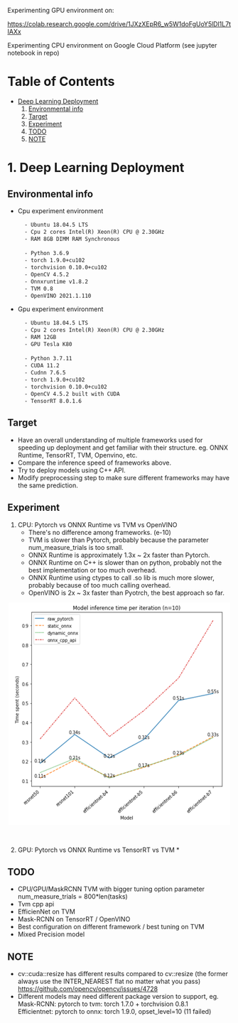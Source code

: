 Experimenting GPU environment on:

https://colab.research.google.com/drive/1JXzXEpR6_w5W1doFgUoY5lDl1L7tIAXx

Experimenting CPU environment on Google Cloud Platform (see jupyter notebook in repo)

# Table of Contents
* [Deep Learning Deployment](#dld)
    1. [Environmental info](#ei)
    2. [Target](#ta)
    3. [Experiment](#ex)
    4. [TODO](#todo)
    5. [NOTE](#note)
    
    
# <a name="dld">1. Deep Learning Deployment

## <a name="ei">Environmental info
* Cpu experiment environment
    
        - Ubuntu 18.04.5 LTS
        - Cpu 2 cores Intel(R) Xeon(R) CPU @ 2.30GHz
        - RAM 8GB DIMM RAM Synchronous
        
        - Python 3.6.9
        - torch 1.9.0+cu102
        - torchvision 0.10.0+cu102
        - OpenCV 4.5.2
        - Onnxruntime v1.8.2
        - TVM 0.8
        - OpenVINO 2021.1.110
        
* Gpu experiment environment 
    
        - Ubuntu 18.04.5 LTS
        - Cpu 2 cores Intel(R) Xeon(R) CPU @ 2.30GHz
        - RAM 12GB
        - GPU Tesla K80    
    
        - Python 3.7.11    
        - CUDA 11.2
        - Cudnn 7.6.5                
        - torch 1.9.0+cu102
        - torchvision 0.10.0+cu102
        - OpenCV 4.5.2 built with CUDA
        - TensorRT 8.0.1.6
    
## <a name="ta">Target
* Have an overall understanding of multiple frameworks used for speeding up deployment and get familiar with their structure. eg. ONNX Runtime, TensorRT, TVM, Openvino, etc.
* Compare the inference speed of frameworks above.
* Try to deploy models using C++ API.
* Modify preprocessing step to make sure different frameworks may have the same prediction.
    
## <a name="ex">Experiment
1. CPU: Pytorch vs ONNX Runtime vs TVM vs OpenVINO
    * There's no difference among frameworks. (e-10)
    * TVM is slower than Pytorch, probably because the parameter num_measure_trials is too small.
    * ONNX Runtime is approximately 1.3x ~ 2x faster than Pytorch.
    * ONNX Runtime on C++ is slower than on python, probably not the best implementation or too much overhead.
    * ONNX Runtime using ctypes to call .so lib is much more slower, probably because of too much calling overhead.
    * OpenVINO is 2x ~ 3x faster than Pyotrch, the best approach so far.

<p align="center">
    <img src="./onnxruntime/pytorch_onnx_inference_speed.png" width="500" height="500">
</p><br>    
    
2. GPU: Pytorch vs ONNX Runtime vs TensorRT vs TVM
    *     
    
## <a name="todo">TODO
* CPU/GPU/MaskRCNN TVM with bigger tuning option parameter num_measure_trials = 800*len(tasks)
* Tvm cpp api
* EfficienNet on TVM
* Mask-RCNN on TensorRT / OpenVINO
* Best configuration on different framework / best tuning on TVM
* Mixed Precision model
    
## <a name="note">NOTE
* cv::cuda::resize has different results compared to cv::resize (the former always use the INTER_NEAREST flat no matter what you pass)
    https://github.com/opencv/opencv/issues/4728
* Different models may need different package version to support, eg. <br>
    Mask-RCNN: pytorch to tvm: torch 1.7.0 + torchvision 0.8.1<br>
    Efficientnet: pytorch to onnx: torch 1.9.0, opset_level=10 (11 failed)
